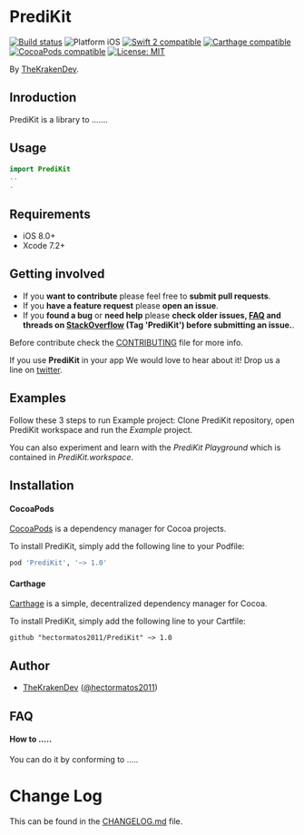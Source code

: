 # PrediKit

<p align="left">
<a href="https://travis-ci.org/hectormatos2011/PrediKit"><img src="https://travis-ci.org/hectormatos2011/PrediKit.svg?branch=master" alt="Build status" /></a>
<img src="https://img.shields.io/badge/platform-iOS-blue.svg?style=flat" alt="Platform iOS" />
<a href="https://developer.apple.com/swift"><img src="https://img.shields.io/badge/swift2-compatible-4BC51D.svg?style=flat" alt="Swift 2 compatible" /></a>
<a href="https://github.com/Carthage/Carthage"><img src="https://img.shields.io/badge/Carthage-compatible-4BC51D.svg?style=flat" alt="Carthage compatible" /></a>
<a href="https://cocoapods.org/pods/XLActionController"><img src="https://img.shields.io/badge/pod-1.0.0-blue.svg" alt="CocoaPods compatible" /></a>
<a href="https://raw.githubusercontent.com/hectormatos2011/PrediKit/master/LICENSE"><img src="http://img.shields.io/badge/license-MIT-blue.svg?style=flat" alt="License: MIT" /></a>
</p>

By [TheKrakenDev](http://hectormatos2011.com).

## Inroduction

PrediKit is a library to .......

<!-- <img src="Example/PrediKit.gif" width="300"/> -->

## Usage

```swift
import PrediKit
..
.
```

## Requirements

* iOS 8.0+
* Xcode 7.2+

## Getting involved

* If you **want to contribute** please feel free to **submit pull requests**.
* If you **have a feature request** please **open an issue**.
* If you **found a bug** or **need help** please **check older issues, [FAQ](#faq) and threads on [StackOverflow](http://stackoverflow.com/questions/tagged/PrediKit) (Tag 'PrediKit') before submitting an issue.**.

Before contribute check the [CONTRIBUTING](https://github.com/hectormatos2011/PrediKit/blob/master/CONTRIBUTING.md) file for more info.

If you use **PrediKit** in your app We would love to hear about it! Drop us a line on [twitter](https://twitter.com/hectormatos2011).

## Examples

Follow these 3 steps to run Example project: Clone PrediKit repository, open PrediKit workspace and run the *Example* project.

You can also experiment and learn with the *PrediKit Playground* which is contained in *PrediKit.workspace*.

## Installation

#### CocoaPods

[CocoaPods](https://cocoapods.org/) is a dependency manager for Cocoa projects.

To install PrediKit, simply add the following line to your Podfile:

```ruby
pod 'PrediKit', '~> 1.0'
```

#### Carthage

[Carthage](https://github.com/Carthage/Carthage) is a simple, decentralized dependency manager for Cocoa.

To install PrediKit, simply add the following line to your Cartfile:

```ogdl
github "hectormatos2011/PrediKit" ~> 1.0
```

## Author

* [TheKrakenDev](https://github.com/hectormatos2011) ([@hectormatos2011](https://twitter.com/hectormatos2011))

## FAQ

#### How to .....

You can do it by conforming to .....

# Change Log

This can be found in the [CHANGELOG.md](CHANGELOG.md) file.
